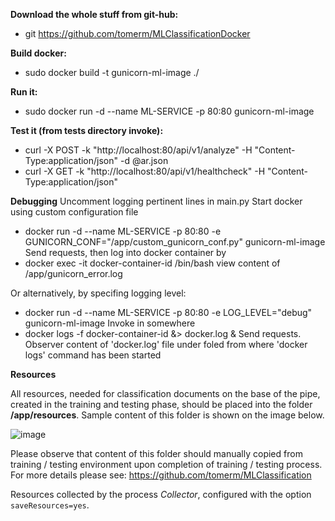 **Download the whole stuff from git-hub:**
- git https://github.com/tomerm/MLClassificationDocker

**Build docker:**
- sudo docker build -t gunicorn-ml-image  ./

**Run it:**
- sudo docker run -d --name ML-SERVICE -p 80:80 gunicorn-ml-image

**Test it (from tests directory invoke):**

- curl -X POST -k "http://localhost:80/api/v1/analyze" -H "Content-Type:application/json" -d @ar.json
- curl -X GET -k "http://localhost:80/api/v1/healthcheck" -H "Content-Type:application/json"

**Debugging**
Uncomment logging pertinent lines in main.py
Start docker using custom configuration file
- docker run -d --name ML-SERVICE -p 80:80 -e GUNICORN_CONF="/app/custom_gunicorn_conf.py" gunicorn-ml-image
Send requests, then log into docker container by
- docker exec -it docker-container-id /bin/bash
view content of /app/gunicorn_error.log

Or alternatively, by specifing logging level:
- docker run -d --name ML-SERVICE -p 80:80 -e LOG_LEVEL="debug" gunicorn-ml-image
Invoke in somewhere
- docker logs -f docker-container-id &> docker.log &
Send requests.
Observer content of 'docker.log' file under foled from where 'docker logs' command has been started

**Resources**

All resources, needed for classification documents on the base of the pipe, created in the training and testing phase,
should be placed into the folder **/app/resources**. Sample content of this folder is shown on the image below.

![image](https://user-images.githubusercontent.com/5329257/55479242-5406f980-5626-11e9-9df2-752dce940e94.png)

 Please observe that content of this folder should manually copied from training / testing environment upon completion of training / testing process. For more details please see: https://github.com/tomerm/MLClassification

Resources collected by the process _Collector_, configured with the option `saveResources=yes`.
